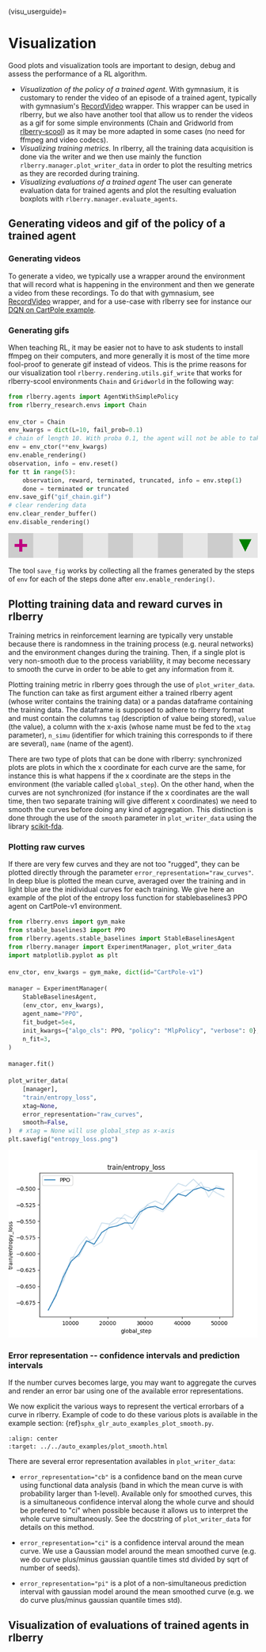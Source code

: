 (visu_userguide)=


# Visualization

Good plots and visualization tools are important to design, debug and assess the performance of a RL algorithm.

- *Visualization of the policy of a trained agent*. With gymnasium, it is customary to render the video of an episode of a trained agent, typically with gymnasium's [RecordVideo](https://gymnasium.farama.org/api/wrappers/misc_wrappers/#gymnasium.wrappers.RecordVideo) wrapper. This wrapper can be used in rlberry, but we also have another tool that allow us to render the videos as a gif for some simple environments (Chain and Gridworld from [rlberry-scool](https://github.com/rlberry-py/rlberry-scool/tree/main/rlberry_scool/envs/finite)) as it may be more adapted in some cases (no need for ffmpeg and video codecs).
- *Visualizing training metrics*. In rlberry, all the training data acquisition is done via the writer and we then use mainly the function `rlberry.manager.plot_writer_data` in order to plot the resulting metrics as they are recorded during training.
- *Visualizing evaluations of a trained agent* The user can generate evaluation data for trained agents and plot the resulting evaluation boxplots with `rlberry.manager.evaluate_agents`.

## Generating videos and gif of the policy of a trained agent
### Generating videos
To generate a video, we typically use a wrapper around the environment that will record what is happening in the environment and then we generate a video from these recordings. To do that with gymnasium, see  [RecordVideo](https://gymnasium.farama.org/api/wrappers/misc_wrappers/#gymnasium.wrappers.RecordVideo) wrapper, and for a use-case with rlberry see for instance our [DQN on CartPole example](https://rlberry-py.github.io/rlberry/auto_examples/demo_agents/video_plot_dqn.html#sphx-glr-auto-examples-demo-agents-video-plot-dqn-py).

### Generating gifs

When teaching RL, it may be easier not to have to ask students to install ffmpeg on their computers, and more generally it is most of the time more fool-proof to generate gif instead of videos. This is the prime reasons for our visualization tool `rlberry.rendering.utils.gif_write` that works for rlberry-scool environments `Chain` and `Gridworld` in the following way:

```python
from rlberry.agents import AgentWithSimplePolicy
from rlberry_research.envs import Chain

env_ctor = Chain
env_kwargs = dict(L=10, fail_prob=0.1)
# chain of length 10. With proba 0.1, the agent will not be able to take the action it wants to take.
env = env_ctor(**env_kwargs)
env.enable_rendering()
observation, info = env.reset()
for tt in range(5):
    observation, reward, terminated, truncated, info = env.step(1)
    done = terminated or truncated
env.save_gif("gif_chain.gif")
# clear rendering data
env.clear_render_buffer()
env.disable_rendering()
```

![](gif_chain.gif)

The tool `save_fig` works by collecting all the frames generated by the steps of `env` for each of the steps done after `env.enable_rendering()`.

## Plotting training data and reward curves in rlberry

Training metrics in reinforcement learning are typically very unstable because there is randomness in the training process (e.g. neural networks) and the environment changes during the training. Then, if a single plot is very non-smooth due to the process variablility, it may become necessary to smooth the curve in order to be able to get any information from it.

Plotting training metric in rlberry goes through the use of `plot_writer_data`. The function can take as first argument either a trained rlberry agent (whose writer contains the training data) or a pandas dataframe containing the training data. The dataframe is supposed to adhere to rlberry format and must contain the columns `tag` (description of value being stored), `value` (the value), a column with the x-axis (whose name must be fed to the `xtag` parameter), `n_simu` (identifier for which training this corresponds to if there are several), `name` (name of the agent).

There are two type of plots that can be done with rlberry: synchronized plots are plots in which the x coordinate for each curve are the same, for instance this is what happens if the x coordinate are the steps in the environment (the variable called `global_step`). On the other hand, when the curves are not synchronized (for instance if the x coordinates are the wall time, then two separate training will give different x coordinates) we need to smooth the curves before doing any kind of aggregation. This distinction is done through the use of the `smooth` parameter in `plot_writer_data` using the library [scikit-fda](https://github.com/GAA-UAM/scikit-fda).

### Plotting raw curves

If there are very few curves and they are not too "rugged", they can be plotted directly through the parameter `error_representation="raw_curves"`. In deep blue is plotted the mean curve, averaged over the training and in light blue are the inidividual curves for each training.  We give here an example of the plot of the entropy loss function for stablebaselines3 PPO agent on CartPole-v1 environment.

```python
from rlberry.envs import gym_make
from stable_baselines3 import PPO
from rlberry.agents.stable_baselines import StableBaselinesAgent
from rlberry.manager import ExperimentManager, plot_writer_data
import matplotlib.pyplot as plt

env_ctor, env_kwargs = gym_make, dict(id="CartPole-v1")

manager = ExperimentManager(
    StableBaselinesAgent,
    (env_ctor, env_kwargs),
    agent_name="PPO",
    fit_budget=5e4,
    init_kwargs={"algo_cls": PPO, "policy": "MlpPolicy", "verbose": 0},
    n_fit=3,
)

manager.fit()

plot_writer_data(
    [manager],
    "train/entropy_loss",
    xtag=None,
    error_representation="raw_curves",
    smooth=False,
)  # xtag = None will use global_step as x-axis
plt.savefig("entropy_loss.png")
```

![](entropy_loss.png)

### Error representation -- confidence intervals and prediction intervals


If the number curves becomes large, you may want to aggregate the curves and render an error bar using one of the available error representations.

We now explicit the various ways to represent the vertical errorbars of a curve in rlberry. Example of code to do these various plots is available in the example section: {ref}`sphx_glr_auto_examples_plot_smooth.py`.

```{image} ../../../../_images/sphx_glr_plot_smooth_002.png
:align: center
:target: ../../auto_examples/plot_smooth.html
```

There are several error representation availables in `plot_writer_data`:

- `error_representation="cb"` is a confidence band on the mean curve using functional data analysis (band in which the mean curve is with probability larger than 1-level). Available only for smoothed curves, this is a simultaneous confidence interval along the whole curve and should be prefered to "ci" when possible because it allows us to interpret the whole curve simultaneously. See the docstring of `plot_writer_data` for details on this method.

- `error_representation="ci"` is a confidence interval around the mean curve. We use a Gaussian model around the mean smoothed curve (e.g. we do curve plus/minus gaussian quantile times std divided by sqrt of number of seeds).

- `error_representation="pi"` is a plot of a non-simultaneous prediction interval with gaussian model around the mean smoothed curve (e.g. we do curve plus/minus gaussian quantile times std).


## Visualization of evaluations of trained agents in rlberry
